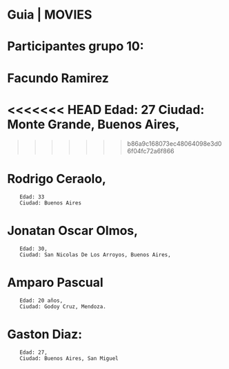 # Guia | MOVIES
# Participantes grupo 10: 
#   Facundo Ramirez 
<<<<<<< HEAD
        Edad: 27
        Ciudad: Monte Grande, Buenos Aires,
=======
        
>>>>>>> b86a9c168073ec48064098e3d06f04fc72a6f866
#   Rodrigo Ceraolo, 
        Edad: 33
        Ciudad: Buenos Aires
#   Jonatan Oscar Olmos,
        Edad: 30,
        Ciudad: San Nicolas De Los Arroyos, Buenos Aires,
#   Amparo Pascual
        Edad: 20 años,
        Ciudad: Godoy Cruz, Mendoza.
#   Gaston Diaz:
        Edad: 27,
        Ciudad: Buenos Aires, San Miguel